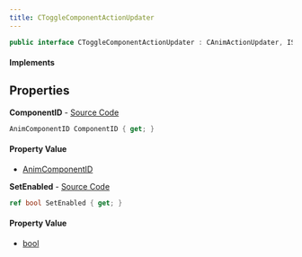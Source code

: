 ```yaml
---
title: CToggleComponentActionUpdater
---
```


```csharp
public interface CToggleComponentActionUpdater : CAnimActionUpdater, ISchemaClass<CAnimActionUpdater>, ISchemaClass<CToggleComponentActionUpdater>, ISchemaField, ISchemaClass, INativeHandle
```

#### Implements

## Properties

**ComponentID** - [Source Code](https://github.com/swiftly-solution/swiftlys2/blob/master/managed/src/SwiftlyS2.Generated/Schemas/Interfaces/CToggleComponentActionUpdater.cs#L16)

```csharp
AnimComponentID ComponentID { get; }
```

#### Property Value

- [AnimComponentID](/docs/api/shared/schemadefinitions/animcomponentid)

**SetEnabled** - [Source Code](https://github.com/swiftly-solution/swiftlys2/blob/master/managed/src/SwiftlyS2.Generated/Schemas/Interfaces/CToggleComponentActionUpdater.cs#L18)

```csharp
ref bool SetEnabled { get; }
```

#### Property Value

- [bool](https://learn.microsoft.com/dotnet/api/system.boolean)

